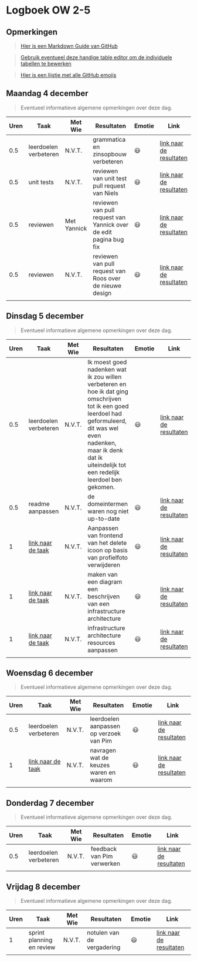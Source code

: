 # Logboek OW 2-5

## Opmerkingen

> [Hier is een Markdown Guide van GitHub](https://guides.github.com/features/mastering-markdown/)

> [Gebruik eventueel deze handige table editor om de individuele tabellen te bewerken](https://www.tablesgenerator.com/markdown_tables)

> [Hier is een lijstje met alle GitHub emojis](https://github.com/ikatyang/emoji-cheat-sheet/blob/master/README.md)

## Maandag 4 december

> Eventueel informatieve algemene opmerkingen over deze dag.

| Uren | Taak                  | Met Wie     | Resultaten                                                        | Emotie | Link                                                                                                                                |
|------|-----------------------|-------------|-------------------------------------------------------------------|---|-------------------------------------------------------------------------------------------------------------------------------------|
| 0.5  | leerdoelen verbeteren | N.V.T.      | grammatica en zinsopbouw verbeteren                               |:smiley: | [link naar de resultaten](https://github.com/HANICA-DWA/project-sep23-klipspringer/commit/80d780f39c4ee17b1f781c077a7b0970c6b9cf9a) |
| 0.5  | unit tests            | N.V.T.      | reviewen van unit test pull request van Niels                     |:smiley: | [link naar de resultaten](https://github.com/HANICA-DWA/project-sep23-klipspringer/commit/6a00640d66bdc321f2869dc19227e3ce8e7dbf2c) |
| 0.5  | reviewen              | Met Yannick | reviewen van pull request van Yannick over de edit pagina bug fix |:smiley: | [link naar de resultaten](https://github.com/HANICA-DWA/project-sep23-klipspringer/commit/8a5be7e5dd71fedc2da9c168a342321a2fa9b8ff) |
| 0.5  | reviewen              | N.V.T.      | reviewen van pull request van Roos over de nieuwe design          |:smiley: | [link naar de resultaten](https://github.com/HANICA-DWA/project-sep23-klipspringer/commit/e0e5168fc64e11f5c04ada039a64d2b4be06c417) |
|      |                       |             |                                                                   | |                                                                                                                                     |


## Dinsdag 5 december

> Eventueel informatieve algemene opmerkingen over deze dag.

| Uren | Taak                  | Met Wie | Resultaten                                                                                                                                                                                                                       | Emotie | Link                                                                                                                                      |
|------|-----------------------|---------|----------------------------------------------------------------------------------------------------------------------------------------------------------------------------------------------------------------------------------|---|-------------------------------------------------------------------------------------------------------------------------------------------|
| 0.5  | leerdoelen verbeteren | N.V.T.  | Ik moest goed nadenken wat ik zou willen verbeteren en hoe ik dat ging omschrijven tot ik een goed leerdoel had geformuleerd, dit was wel even nadenken, maar ik denk dat ik uiteindelijk tot een redelijk leerdoel ben gekomen. |:smiley:| [link naar de resultaten](https://github.com/HANICA-DWA/project-sep23-klipspringer/commit/66583c3ef28fd5459b410383890fad41c7a4e532) |
| 0.5  | readme aanpassen      | N.V.T.  | de domeintermen waren nog niet up-to-date                                                                                                                                                                                        |:smiley:| [link naar de resultaten](https://github.com/HANICA-DWA/project-sep23-klipspringer/commit/cd28063db258913e5f1ec2f3c571223da54c62e6) |
| 1    | [link naar de taak](https://github.com/HANICA-DWA/project-sep23-klipspringer/issues/126) | N.V.T.  | Aanpassen van frontend van het delete icoon op basis van profielfoto verwijderen                                                                                                                                                 |:smiley:| [link naar de resultaten](https://github.com/HANICA-DWA/project-sep23-klipspringer/commit/4064f8fce1c972feb191590cff80e72ef174b4a5) |
| 1    | [link naar de taak](https://github.com/HANICA-DWA/project-sep23-klipspringer/issues/208) | N.V.T.  | maken van een diagram een beschrijven van een infrastructure architecture                                                                                                                                                        |:smiley:| [link naar de resultaten](https://github.com/HANICA-DWA/project-sep23-klipspringer/commit/6be85815c3f512f333c4641c492c1d5add6e0154) |
| 1    | [link naar de taak](https://github.com/HANICA-DWA/project-sep23-klipspringer/issues/208) | N.V.T.  | infrastructure architecture resources aanpassen                                                                                                                                                                                  |:smiley:| [link naar de resultaten](https://github.com/HANICA-DWA/project-sep23-klipspringer/commit/ef5f2f5b12cd4f1d6ef162da77a6f9f9555cbf19) |
|      |                       |         |                                                                                                                                                                                                                                  | |                                                                                                                                           |

## Woensdag 6 december

> Eventueel informatieve algemene opmerkingen over deze dag.

| Uren | Taak                  | Met Wie | Resultaten                              | Emotie | Link |
|------|-----------------------|---------|-----------------------------------------|---|---|
| 0.5  | leerdoelen verbeteren | N.V.T.  | leerdoelen aanpassen op verzoek van Pim |:smiley: | [link naar de resultaten](https://github.com/HANICA-DWA/project-sep23-klipspringer/commit/aed0cb649e7c51ce5d71c7b412dc499033597762) |
| 1    | [link naar de taak](https://github.com/HANICA-DWA/project-sep23-klipspringer/issues/213) | N.V.T.  | navragen wat de keuzes waren en waarom  |:smiley: | [link naar de resultaten](https://github.com/HANICA-DWA/project-sep23-klipspringer/commit/24793604269302a3f744e0f644137a91ba1dfd39) |
|      |                       |         |                                         | | |

## Donderdag 7 december

> Eventueel informatieve algemene opmerkingen over deze dag.

| Uren | Taak  | Met Wie | Resultaten                 | Emotie | Link |
|------|---|---------|----------------------------|---|---|
| 0.5  | leerdoelen verbeteren | N.V.T.  | feedback van Pim verwerken |:smiley: | [link naar de resultaten](https://github.com/HANICA-DWA/project-sep23-klipspringer/commit/2104d4fe4c5bc8d1009764d2ec034d539a9e1399) |
|      | |         |                            | | |



## Vrijdag 8 december

> Eventueel informatieve algemene opmerkingen over deze dag.

| Uren | Taak                      | Met Wie | Resultaten                 | Emotie | Link |
|------|---------------------------|---------|----------------------------|---|---|
| 1    | sprint planning en review | N.V.T.  | notulen van de vergadering |:smiley: | [link naar de resultaten](https://github.com/HANICA-DWA/project-sep23-klipspringer/commit/1d9208ccf72bf91d74dee77dd9aaa6c596bfda75) |
|      |                           |         |                            | | |
